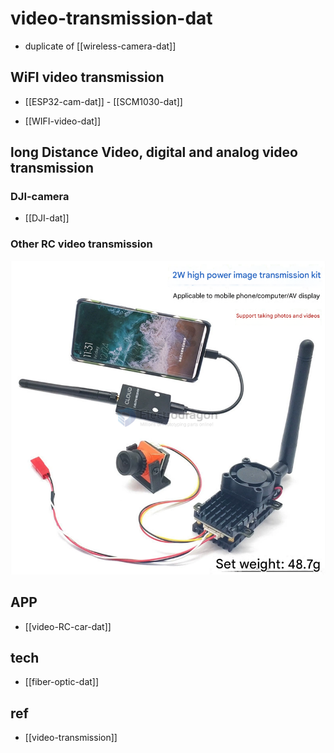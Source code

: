 
# video-transmission-dat

- duplicate of [[wireless-camera-dat]]


## WiFI video transmission

- [[ESP32-cam-dat]] - [[SCM1030-dat]]

- [[WIFI-video-dat]]

## long Distance Video, digital and analog video transmission

### DJI-camera

- [[DJI-dat]] 

### Other RC video transmission

![](2025-04-23-14-33-42.png)







## APP 

- [[video-RC-car-dat]]

## tech 

- [[fiber-optic-dat]]


## ref 

- [[video-transmission]]


